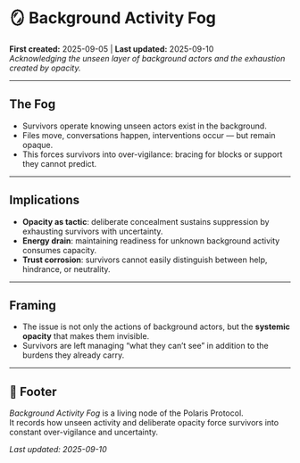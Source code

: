# 🪞 Background Activity Fog  
**First created:** 2025-09-05 | **Last updated:** 2025-09-10  
*Acknowledging the unseen layer of background actors and the exhaustion created by opacity.*  

---

## The Fog  
- Survivors operate knowing unseen actors exist in the background.  
- Files move, conversations happen, interventions occur — but remain opaque.  
- This forces survivors into over-vigilance: bracing for blocks or support they cannot predict.  

---

## Implications  
- **Opacity as tactic**: deliberate concealment sustains suppression by exhausting survivors with uncertainty.  
- **Energy drain**: maintaining readiness for unknown background activity consumes capacity.  
- **Trust corrosion**: survivors cannot easily distinguish between help, hindrance, or neutrality.  

---

## Framing  
- The issue is not only the actions of background actors, but the **systemic opacity** that makes them invisible.  
- Survivors are left managing “what they can’t see” in addition to the burdens they already carry.  

---

## 🏮 Footer  

*Background Activity Fog* is a living node of the Polaris Protocol.  
It records how unseen activity and deliberate opacity force survivors into constant over-vigilance and uncertainty.  

_Last updated: 2025-09-10_
